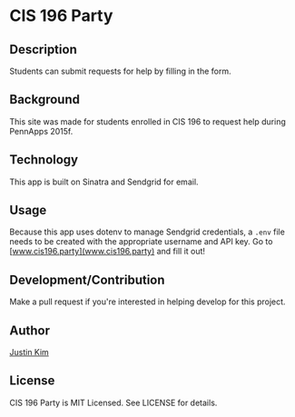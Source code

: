 # CIS 196 Party

## Description
Students can submit requests for help by filling in the form.

## Background
This site was made for students enrolled in CIS 196 to request help during
PennApps 2015f.

## Technology
This app is built on Sinatra and Sendgrid for email.

## Usage
Because this app uses dotenv to manage Sendgrid credentials, a `.env` file needs
to be created with the appropriate username and API key.
Go to [www.cis196.party](www.cis196.party) and fill it out!

## Development/Contribution
Make a pull request if you're interested in helping develop for this project.

## Author
[Justin Kim](https://github.com/jusjmkim)

## License
CIS 196 Party is MIT Licensed. See LICENSE for details.

